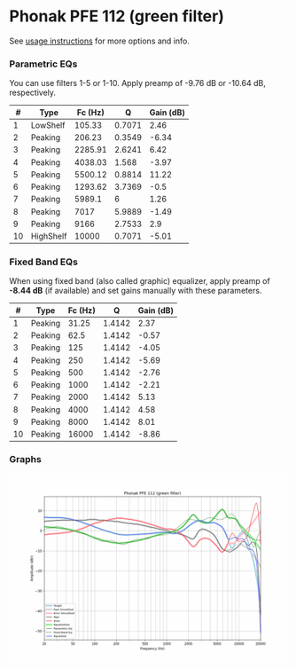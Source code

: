 # Phonak PFE 112 (green filter)
See [usage instructions](https://github.com/jaakkopasanen/AutoEq#usage) for more options and info.

### Parametric EQs
You can use filters 1-5 or 1-10. Apply preamp of -9.76 dB or -10.64 dB, respectively.

|   # | Type      |   Fc (Hz) |      Q |   Gain (dB) |
|-----|-----------|-----------|--------|-------------|
|   1 | LowShelf  |    105.33 | 0.7071 |        2.46 |
|   2 | Peaking   |    206.23 | 0.3549 |       -6.34 |
|   3 | Peaking   |   2285.91 | 2.6241 |        6.42 |
|   4 | Peaking   |   4038.03 | 1.568  |       -3.97 |
|   5 | Peaking   |   5500.12 | 0.8814 |       11.22 |
|   6 | Peaking   |   1293.62 | 3.7369 |       -0.5  |
|   7 | Peaking   |   5989.1  | 6      |        1.26 |
|   8 | Peaking   |   7017    | 5.9889 |       -1.49 |
|   9 | Peaking   |   9166    | 2.7533 |        2.9  |
|  10 | HighShelf |  10000    | 0.7071 |       -5.01 |

### Fixed Band EQs
When using fixed band (also called graphic) equalizer, apply preamp of **-8.44 dB** (if available) and set gains manually with these parameters.

|   # | Type    |   Fc (Hz) |      Q |   Gain (dB) |
|-----|---------|-----------|--------|-------------|
|   1 | Peaking |     31.25 | 1.4142 |        2.37 |
|   2 | Peaking |     62.5  | 1.4142 |       -0.57 |
|   3 | Peaking |    125    | 1.4142 |       -4.05 |
|   4 | Peaking |    250    | 1.4142 |       -5.69 |
|   5 | Peaking |    500    | 1.4142 |       -2.76 |
|   6 | Peaking |   1000    | 1.4142 |       -2.21 |
|   7 | Peaking |   2000    | 1.4142 |        5.13 |
|   8 | Peaking |   4000    | 1.4142 |        4.58 |
|   9 | Peaking |   8000    | 1.4142 |        8.01 |
|  10 | Peaking |  16000    | 1.4142 |       -8.86 |

### Graphs
![](./Phonak%20PFE%20112%20(green%20filter).png)
